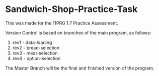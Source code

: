 # Sandwich-Shop-Practice-Task
This was made for the 11PRG 1.7 Practice Assessment.

Version Control is based on branches of the main program, as follows:
1. rev1 - data-loading
2. rev2 - bread-selection
3. rev3 - meat-selection
4. rev4 - option-selection

The Master Branch will be the final and finished version of the program.
